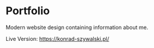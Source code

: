 # Portfolio
Modern website design containing information about me.

Live Version: https://konrad-szywalski.pl/
